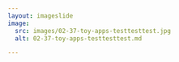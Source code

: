 ```yaml
---
layout: imageslide
image:
  src: images/02-37-toy-apps-testtesttest.jpg
  alt: 02-37-toy-apps-testtesttest.md

---
```

